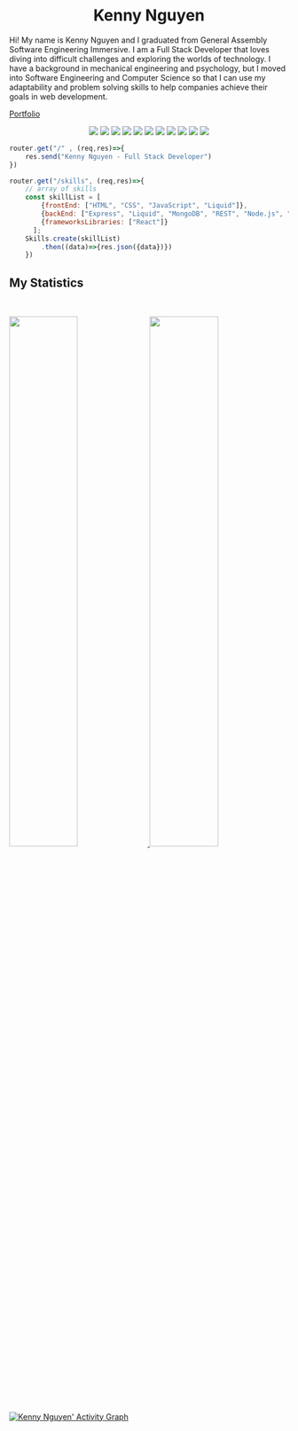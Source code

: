 <h1 align="center">
  <b>Kenny Nguyen</b>
</h1>

Hi! My name is Kenny Nguyen and I graduated from General Assembly Software Engineering Immersive. I am a Full Stack Developer that loves diving into difficult challenges and exploring the worlds of technology. I have a background in mechanical engineering and psychology, but I moved into Software Engineering and Computer Science so that I can use my adaptability and problem solving skills to help companies achieve their goals in web development. 

<a href="https://trusting-tesla-9825ea.netlify.app/">
  Portfolio
</a>

<br>

<p>
<div align="center">
  <img src="https://img.shields.io/badge/React-20232A?style=for-the-badge&logo=react&logoColor=61DAFB">
  <img src="https://img.shields.io/badge/HTML5-E34F26?style=for-the-badge&logo=html5&logoColor=white">
  <img src="https://img.shields.io/badge/CSS3-1572B6?style=for-the-badge&logo=css3&logoColor=white">
  <img src="https://img.shields.io/badge/JavaScript-F7DF1E?style=for-the-badge&logo=javascript&logoColor=black">
  <img src="https://img.shields.io/badge/jQuery-0769AD?style=for-the-badge&logo=jquery&logoColor=white">
  <img src="https://img.shields.io/badge/Python-14354C?style=for-the-badge&logo=python&logoColor=white">
  <img src="https://img.shields.io/badge/Express.js-404D59?style=for-the-badge">
  <img src="https://img.shields.io/badge/Ruby_on_Rails-CC0000?style=for-the-badge&logo=ruby-on-rails&logoColor=white">
  <img src="https://img.shields.io/badge/Node.js-43853D?style=for-the-badge&logo=node.js&logoColor=white">
  <img src="https://img.shields.io/badge/MongoDB-4EA94B?style=for-the-badge&logo=mongodb&logoColor=white">
  <img src="https://img.shields.io/badge/PostgreSQL-316192?style=for-the-badge&logo=postgresql&logoColor=white">  
</div>
</p>

```javascript
router.get("/" , (req,res)=>{
    res.send("Kenny Nguyen - Full Stack Developer")
})

router.get("/skills", (req,res)=>{
    // array of skills
    const skillList = [
        {frontEnd: ["HTML", "CSS", "JavaScript", "Liquid"]},
        {backEnd: ["Express", "Liquid", "MongoDB", "REST", "Node.js", "Python"]},
        {frameworksLibraries: ["React"]}
      ];
    Skills.create(skillList)
        .then((data)=>{res.json({data})})
    })
```


## My Statistics

<br/>
<p align="left">
  <a href="https://trusting-tesla-9825ea.netlify.app/">
  <img width="49.5%" src="https://github-readme-stats.vercel.app/api?username=knguyen111601&show_icons=true&theme=gruvbox&hide=contribs,issues_border=true" />
    <img width="49.5%" src="https://github-readme-streak-stats.herokuapp.com/?user=knguyen111601&theme=gruvbox&hide_border=true" />
  </a>
</p>
<br>

[![Kenny Nguyen' Activity Graph](https://activity-graph.herokuapp.com/graph?username=knguyen111601&custom_title=Kenny%20Nguyen's%20Contribution%20Graph&theme=gruvbox&bg_color=282828&hide_border=true&line=d1a01f&point=c58545)](https://trusting-tesla-9825ea.netlify.app/)


